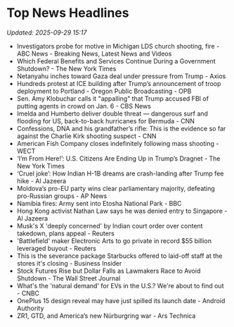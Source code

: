 # Top News Headlines

_Updated: 2025-09-29 15:17_

- Investigators probe for motive in Michigan LDS church shooting, fire - ABC News - Breaking News, Latest News and Videos
- Which Federal Benefits and Services Continue During a Government Shutdown? - The New York Times
- Netanyahu inches toward Gaza deal under pressure from Trump - Axios
- Hundreds protest at ICE building after Trump’s announcement of troop deployment to Portland - Oregon Public Broadcasting - OPB
- Sen. Amy Klobuchar calls it "appalling" that Trump accused FBI of putting agents in crowd on Jan. 6 - CBS News
- Imelda and Humberto deliver double threat — dangerous surf and flooding for US, back-to-back hurricanes for Bermuda - CNN
- Confessions, DNA and his grandfather’s rifle: This is the evidence so far against the Charlie Kirk shooting suspect - CNN
- American Fish Company closes indefinitely following mass shooting - WECT
- ‘I’m From Here!’: U.S. Citizens Are Ending Up in Trump’s Dragnet - The New York Times
- ‘Cruel joke’: How Indian H-1B dreams are crash-landing after Trump fee hike - Al Jazeera
- Moldova’s pro-EU party wins clear parliamentary majority, defeating pro-Russian groups - AP News
- Namibia fires: Army sent into Etosha National Park - BBC
- Hong Kong activist Nathan Law says he was denied entry to Singapore - Al Jazeera
- Musk's X 'deeply concerned' by Indian court order over content takedown, plans appeal - Reuters
- 'Battlefield' maker Electronic Arts to go private in record $55 billion leveraged buyout - Reuters
- This is the severance package Starbucks offered to laid-off staff at the stores it's closing - Business Insider
- Stock Futures Rise but Dollar Falls as Lawmakers Race to Avoid Shutdown - The Wall Street Journal
- What's the 'natural demand' for EVs in the U.S.? We're about to find out - CNBC
- OnePlus 15 design reveal may have just spilled its launch date - Android Authority
- ZR1, GTD, and America’s new Nürburgring war - Ars Technica